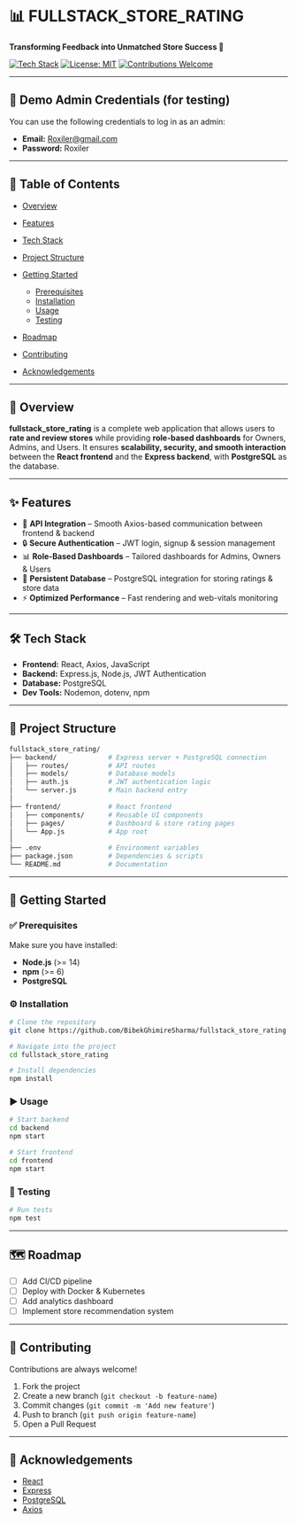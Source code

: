 

# 📊 FULLSTACK\_STORE\_RATING

**Transforming Feedback into Unmatched Store Success 🚀**

[![Tech Stack](https://img.shields.io/badge/Stack-MERN%20%7C%20PostgreSQL-blue)]()
[![License: MIT](https://img.shields.io/badge/License-MIT-green.svg)](LICENSE)
[![Contributions Welcome](https://img.shields.io/badge/Contributions-Welcome-orange.svg)]()

---
## 🔑 Demo Admin Credentials (for testing)
You can use the following credentials to log in as an admin:

- **Email:** Roxiler@gmail.com  
- **Password:** Roxiler  

---

## 📌 Table of Contents

* [Overview](#overview)
* [Features](#features)
* [Tech Stack](#tech-stack)
* [Project Structure](#project-structure)
* [Getting Started](#getting-started)

  * [Prerequisites](#prerequisites)
  * [Installation](#installation)
  * [Usage](#usage)
  * [Testing](#testing)
* [Roadmap](#roadmap)
* [Contributing](#contributing)
* [Acknowledgements](#acknowledgements)

---

## 📖 Overview

**fullstack\_store\_rating** is a complete web application that allows users to **rate and review stores** while providing **role-based dashboards** for Owners, Admins, and Users.
It ensures **scalability, security, and smooth interaction** between the **React frontend** and the **Express backend**, with **PostgreSQL** as the database.

---

## ✨ Features

* 🎯 **API Integration** – Smooth Axios-based communication between frontend & backend
* 🔒 **Secure Authentication** – JWT login, signup & session management
* 📊 **Role-Based Dashboards** – Tailored dashboards for Admins, Owners & Users
* 💾 **Persistent Database** – PostgreSQL integration for storing ratings & store data
* ⚡ **Optimized Performance** – Fast rendering and web-vitals monitoring

---

## 🛠 Tech Stack

* **Frontend:** React, Axios, JavaScript
* **Backend:** Express.js, Node.js, JWT Authentication
* **Database:** PostgreSQL
* **Dev Tools:** Nodemon, dotenv, npm

-----

## 📂 Project Structure

```bash
fullstack_store_rating/
├── backend/             # Express server + PostgreSQL connection
│   ├── routes/          # API routes
│   ├── models/          # Database models
│   ├── auth.js          # JWT authentication logic
│   └── server.js        # Main backend entry
│
├── frontend/            # React frontend
│   ├── components/      # Reusable UI components
│   ├── pages/           # Dashboard & store rating pages
│   └── App.js           # App root
│
├── .env                 # Environment variables
├── package.json         # Dependencies & scripts
└── README.md            # Documentation
```

---

## 🚀 Getting Started

### ✅ Prerequisites

Make sure you have installed:

* **Node.js** (>= 14)
* **npm** (>= 6)
* **PostgreSQL**

### ⚙️ Installation

```bash
# Clone the repository
git clone https://github.com/BibekGhimireSharma/fullstack_store_rating

# Navigate into the project
cd fullstack_store_rating

# Install dependencies
npm install
```

### ▶️ Usage

```bash
# Start backend
cd backend
npm start

# Start frontend
cd frontend
npm start
```

### 🧪 Testing

```bash
# Run tests
npm test
```

---

## 🗺 Roadmap

* [ ] Add CI/CD pipeline
* [ ] Deploy with Docker & Kubernetes
* [ ] Add analytics dashboard
* [ ] Implement store recommendation system

---

## 🤝 Contributing

Contributions are always welcome!

1. Fork the project
2. Create a new branch (`git checkout -b feature-name`)
3. Commit changes (`git commit -m 'Add new feature'`)
4. Push to branch (`git push origin feature-name`)
5. Open a Pull Request

---


## 🙌 Acknowledgements

* [React](https://reactjs.org/)
* [Express](https://expressjs.com/)
* [PostgreSQL](https://www.postgresql.org/)
* [Axios](https://axios-http.com/)


